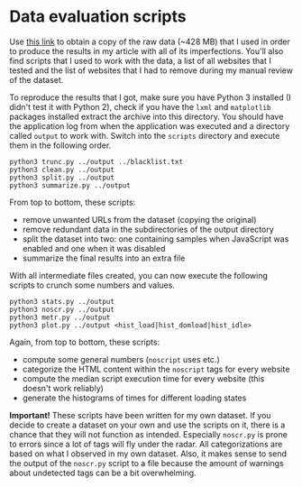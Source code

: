 # Data evaluation scripts

Use [this link](https://mega.nz/file/hkYkmCYB#vwAo8y5vSP_u4W_EtVIBBRDEdsCFMFhWyhMR5Nnt1Dg) to obtain a copy of the raw data (~428 MB) that I used in order to produce the results in my article with all of its imperfections. You'll also find scripts that I used to work with the data, a list of all websites that I tested and the list of websites that I had to remove during my manual review of the dataset.

To reproduce the results that I got, make sure you have Python 3 installed (I didn't test it with Python 2), check if you have the `lxml` and `matplotlib` packages installed extract the archive into this directory. You should have the application log from when the application was executed and a directory called `output` to work with. Switch into the `scripts` directory and execute them in the following order.

```
python3 trunc.py ../output ../blacklist.txt
python3 clean.py ../output
python3 split.py ../output
python3 summarize.py ../output
```

From top to bottom, these scripts:

* remove unwanted URLs from the dataset (copying the original)
* remove redundant data in the subdirectories of the output directory
* split the dataset into two: one containing samples when JavaScript was enabled and one when it was disabled
* summarize the final results into an extra file

With all intermediate files created, you can now execute the following scripts to crunch some numbers and values.

```
python3 stats.py ../output
python3 noscr.py ../output
python3 metr.py ../output
python3 plot.py ../output <hist_load|hist_domload|hist_idle>
```

Again, from top to bottom, these scripts:

* compute some general numbers (`noscript` uses etc.)
* categorize the HTML content within the `noscript` tags for every website
* compute the median script execution time for every website (this doesn't work reliably)
* generate the histograms of times for different loading states

**Important!** These scripts have been written for my own dataset. If you decide to create a dataset on your own and use the scripts on it, there is a chance that they will not function as intended. Especially `noscr.py` is prone to errors since a lot of tags will fly under the radar. All categorizations are based on what I observed in my own dataset. Also, it makes sense to send the output of the `noscr.py` script to a file because the amount of warnings about undetected tags can be a bit overwhelming.